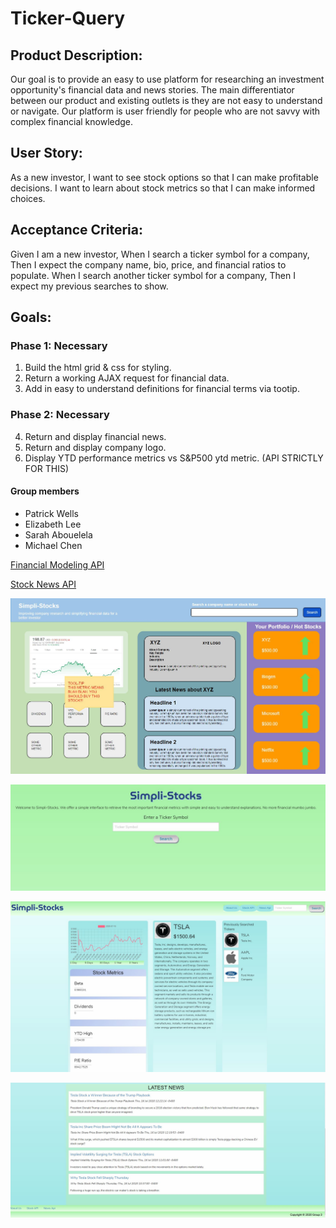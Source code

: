 # Ticker-Query

## Product Description:

Our goal is to provide an easy to use platform for researching an investment opportunity's financial data and news stories. The main differentiator between our product and existing outlets is they are not easy to understand or navigate. Our platform is user friendly for people who are not savvy with complex financial knowledge.

## User Story:
As a new investor, 
I want to see stock options 
so that I can make profitable decisions.
I want to learn about stock metrics
so that I can make informed choices.

## Acceptance Criteria:
Given I am a new investor,
When I search a ticker symbol for a company, 
Then I expect the company name, bio, price, and financial ratios to populate. 
When I search another ticker symbol for a company,
Then I expect my previous searches to show.

## Goals:

### Phase 1: Necessary

1. Build the html grid & css for styling.
2. Return a working AJAX request for financial data.
3. Add in easy to understand definitions for financial terms via tootip.

### Phase 2: Necessary

4. Return and display financial news.
5. Return and display company logo.
6. Display YTD performance metrics vs S&P500 ytd metric. (API STRICTLY FOR THIS)

#### Group members

- Patrick Wells
- Elizabeth Lee
- Sarah Abouelela
- Michael Chen

[Financial Modeling API](https://financialmodelingprep.com/developer/docs/)

[Stock News API](https://stocknewsapi.com/)

![Layout Placeholder](/assets/img/ProjectProposalv2.jpg)

![Initial Screen](/assets/img/Initial-Screen.jpg)

![Main Screen 1](/assets/img/Main-Screen-1.jpg)

![Main Screen 2](/assets/img/Main-Screen-2.jpg)

